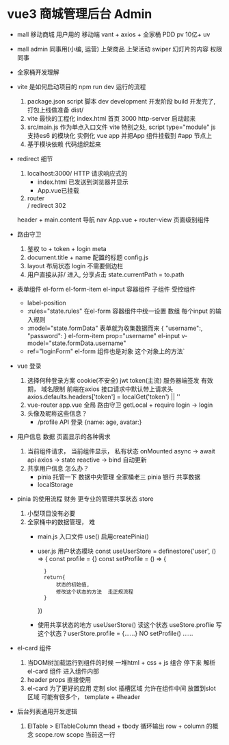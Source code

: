 # vue3 商城管理后台  Admin

- mall 移动商城
    用户用的 移动端
    vant + axios + 全家桶
    PDD  pv 10亿+ uv 

- mall admin 
    同事用(小编, 运营)
    上架商品
    上架活动
    swiper 幻灯片的内容 
    权限
    同事

- 全家桶开发理解

- vite 是如何启动项目的 npm run dev  运行的流程
    1. package.json script 脚本
          dev  development 开发阶段
          build  开发完了, 打包上线做准备 dist/
    2. vite 最快的工程化
          index.html 首页 3000 http-server
          启动起来
    3. src/main.js 作为单点入口文件
          vite 特别之处, script type="module" js 支持es6 的模块化
          实例化 vue app
          并把App 组件挂载到 #app 节点上
    4. 基于模块依赖 代码组织起来 

- redirect 细节
    1. localhost:3000/
        HTTP 请求响应式的
        - index.html 已发送到浏览器并显示
        - App.vue已挂载
    2. router   
        / redirect 
        302 

    header + main.content
    导航 nav App.vue  + router-view  页面级别组件

- 路由守卫
    1. 鉴权
        to + token + login meta
    2. document.title + name 配置的标题  config.js
    3. layout 布局状态  login  不需要侧边栏
    4. 用户直接从非/ 进入,  分享点击
        state.currentPath = to.path

- 表单组件
    el-form
    el-form-item
    el-input
    容器组件 
    子组件  受控组件 
    - label-position 
    - :rules="state.rules"  在el-form 容器组件中统一设置
        数组 每个input 的输入规则
    - :model="state.formData" 表单就为收集数据而来
        {
            "username":,
            "password":
        }
        el-form-item prop="username"
            el-input v-model="state.formData.username"
    - ref="loginForm"
        el-form 组件也是对象  这个对象上的方法`

- vue 登录
    1. 选择何种登录方案
        cookie(不安全) jwt token(主流)
        服务器端签发 有效期， 域名限制
        前端在axios 接口请求中默认带上请求头
        axios.defaults.headers['token'] = localGet('token') || ''
    2. vue-router app.vue 全局
        路由守卫 getLocal + require login -> login
    3. 头像及昵称这些信息？
        - /profile API 登录 {name: age, avatar:}

- 用户信息 数据 页面显示的各种需求
    1. 当前组件请求， 当前组件显示， 私有状态
        onMounted async -> await api axios -> state reactive -> bind 自动更新
    2. 共享用户信息 怎么办？
        - pinia 托管一下 数据中央管理
            全家桶老三 pinia 银行 共享数据
        - localStorage 

- pinia 的使用流程 财务 更专业的管理共享状态 store
    1. 小型项目没有必要
    2. 全家桶中的数据管理， 难
        - main.js 入口文件 use() 启用createPinia()
        - user.js 用户状态模块
            const useUserStore = definestore('user', () => {
                const profile = {}
                const setProfile = () => {

                }
                return{
                    状态的初始值,
                    修改这个状态的方法  走正规流程
                }
            })
        - 使用共享状态的地方
            useUserStore()
            读这个状态 useStore.proflie
            写这个状态？userStore.profile = {......} NO
                setProfile() ......


- el-card 组件
    1. 当DOM树加载运行到组件的时候
        一堆html + css + js 组合
        停下来 解析el-card 组件
        进入组件内部
    2. header props 直接使用
    3. el-card 为了更好的应用
        定制
        slot 插槽区域
        允许在组件中间 放置到slot 区域
        可能有很多个， template + #header


- 后台列表通用开发逻辑
    1. ElTable > ElTableColumn
        thead + tbody 循环输出
        row + column 的概念
        scope.row   scope 当前这一行 